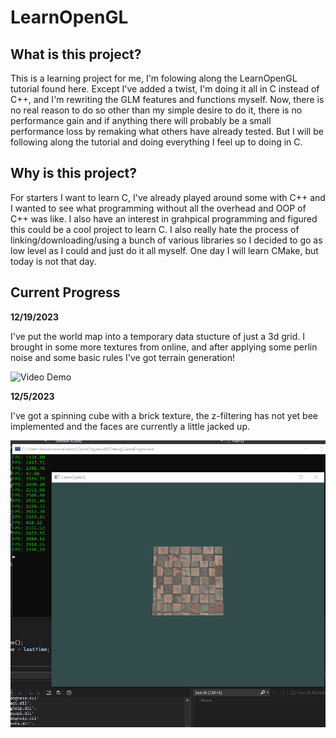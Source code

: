 # LearnOpenGL

## What is this project?

This is a learning project for me, I'm folowing along the LearnOpenGL tutorial found here. Except I've added a twist, 
I'm doing it all in C instead of C++, and I'm rewriting the GLM features and functions myself. Now, there is no real reason to do so
other than my simple desire to do it, there is no performance gain and if anything there will probably be a small performance loss 
by remaking what others have already tested. But I will be following along the tutorial and doing everything I feel up to doing in C.

## Why is this project?

For starters I want to learn C, I've already played around some with C++ and I wanted to see what programming without all the overhead
and OOP of C++ was like. I also have an interest in grahpical programming and figured this could be a cool project to learn C. I also really
hate the process of linking/downloading/using a bunch of various libraries so I decided to go as low level as I could and just do it all myself.
One day I will learn CMake, but today is not that day.

## Current Progress

**12/19/2023**

I've put the world map into a temporary data stucture of just a 3d grid. I brought in some more textures from online, and after applying some perlin noise and some basic rules I've got terrain generation!

<img src='https://github.com/NayrMu/LearnOpenGL/blob/master/MineCloneV0.1.gif' title='Video Demo' width='' alt='Video Demo' />



**12/5/2023**

I've got a spinning cube with a brick texture, the z-filtering has not yet bee implemented and the faces are currently a little jacked up.

<img src='https://github.com/NayrMu/LearnOpenGL/blob/master/LOGL_122523.gif' title='Video Demo' width='' alt='Video Demo' />
